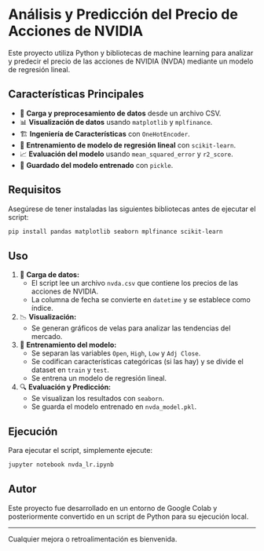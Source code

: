 # Análisis y Predicción del Precio de Acciones de NVIDIA

Este proyecto utiliza Python y bibliotecas de machine learning para analizar y predecir el precio de las acciones de NVIDIA (NVDA) mediante un modelo de regresión lineal.

## Características Principales
- 🚀 **Carga y preprocesamiento de datos** desde un archivo CSV.
- 📊 **Visualización de datos** usando `matplotlib` y `mplfinance`.
- 🏗️ **Ingeniería de Características** con `OneHotEncoder`.
- 🤖 **Entrenamiento de modelo de regresión lineal** con `scikit-learn`.
- 📈 **Evaluación del modelo** usando `mean_squared_error` y `r2_score`.
- 💾 **Guardado del modelo entrenado** con `pickle`.

## Requisitos
Asegúrese de tener instaladas las siguientes bibliotecas antes de ejecutar el script:

```bash
pip install pandas matplotlib seaborn mplfinance scikit-learn
```

## Uso
1. 📂 **Carga de datos:**
   - El script lee un archivo `nvda.csv` que contiene los precios de las acciones de NVIDIA.
   - La columna de fecha se convierte en `datetime` y se establece como índice.
2. 📉 **Visualización:**
   - Se generan gráficos de velas para analizar las tendencias del mercado.
3. 🎯 **Entrenamiento del modelo:**
   - Se separan las variables `Open`, `High`, `Low` y `Adj Close`.
   - Se codifican características categóricas (si las hay) y se divide el dataset en `train` y `test`.
   - Se entrena un modelo de regresión lineal.
4. 🔍 **Evaluación y Predicción:**
   - Se visualizan los resultados con `seaborn`.
   - Se guarda el modelo entrenado en `nvda_model.pkl`.

## Ejecución
Para ejecutar el script, simplemente ejecute:

```bash
jupyter notebook nvda_lr.ipynb
```

## Autor
Este proyecto fue desarrollado en un entorno de Google Colab y posteriormente convertido en un script de Python para su ejecución local.

---
Cualquier mejora o retroalimentación es bienvenida.

